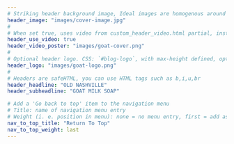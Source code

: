 ```yaml
---
# Striking header background image, Ideal images are homogenous around the centre and contrasting to the text. Non-ideal images can use `title_guard`
header_image: "images/cover-image.jpg"
#
# When set true, uses video from custom_header_video.html partial, instead of header_image
header_use_video: true
header_video_poster: "images/goat-cover.png"
#
# Optional header logo. CSS: `#blog-logo`, with max-height defined, optimize to prevent scaling
header_logo: "images/goat-logo.png"
#
# Headers are safeHTML, you can use HTML tags such as b,i,u,br
header_headline: "OLD NASHVILLE"
header_subheadline: "GOAT MILK SOAP"

# Add a 'Go back to top' item to the navigation menu
# Title: name of navigation menu entry
# Weight (i. e. position in menu): none = no menu entry, first = add as first entry, last = ad as last entry
nav_to_top_title: "Return To Top"
nav_to_top_weight: last
---
```

